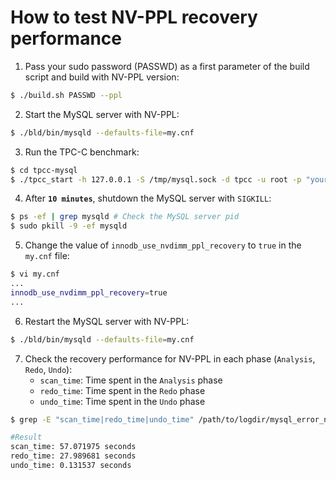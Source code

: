# How to test NV-PPL recovery performance

1. Pass your sudo password (PASSWD) as a first parameter of the build script and build with NV-PPL version:

```bash
$ ./build.sh PASSWD --ppl
```

2. Start the MySQL server with NV-PPL:

```bash
$ ./bld/bin/mysqld --defaults-file=my.cnf
```

3. Run the TPC-C benchmark:

```bash
$ cd tpcc-mysql
$ ./tpcc_start -h 127.0.0.1 -S /tmp/mysql.sock -d tpcc -u root -p "yourPassword" -w 500 -c 32 -r 0 -l 1800 -i 1 | tee tpcc-result.txt
```

4. After **`10 minutes`**, shutdown the MySQL server with `SIGKILL`:
```bash
$ ps -ef | grep mysqld # Check the MySQL server pid
$ sudo pkill -9 -ef mysqld
```
5. Change the value of `innodb_use_nvdimm_ppl_recovery` to `true` in the `my.cnf` file:
```bash
$ vi my.cnf
...
innodb_use_nvdimm_ppl_recovery=true
...
```
6. Restart the MySQL server with NV-PPL:
```bash
$ ./bld/bin/mysqld --defaults-file=my.cnf
```

7. Check the recovery performance for NV-PPL in each phase (`Analysis`, `Redo`, `Undo`):
	- `scan_time`: Time spent in the `Analysis` phase
	- `redo_time`: Time spent in the `Redo` phase
	- `undo_time`: Time spent in the `Undo` phase
```bash
$ grep -E "scan_time|redo_time|undo_time" /path/to/logdir/mysql_error_nvdimm.log

#Result
scan_time: 57.071975 seconds
redo_time: 27.989681 seconds
undo_time: 0.131537 seconds
```
